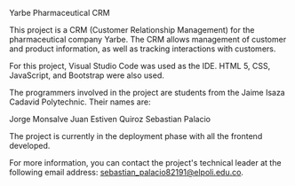 Yarbe Pharmaceutical CRM

This project is a CRM (Customer Relationship Management) for the pharmaceutical company Yarbe. The CRM allows management of customer and product information, as well as tracking interactions with customers.

For this project, Visual Studio Code was used as the IDE. HTML 5, CSS, JavaScript, and Bootstrap were also used.

The programmers involved in the project are students from the Jaime Isaza Cadavid Polytechnic. Their names are:

Jorge Monsalve
Juan Estiven Quiroz
Sebastian Palacio

The project is currently in the deployment phase with all the frontend developed.

For more information, you can contact the project's technical leader at the following email address:
sebastian_palacio82191@elpoli.edu.co.